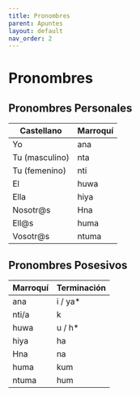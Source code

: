 ```yaml
---
title: Pronombres
parent: Apuntes
layout: default
nav_order: 2
---
```


# Pronombres

## Pronombres Personales

| Castellano     | Marroquí |
|----------------|----------|
| Yo             | ana      |
| Tu (masculino) | nta      |
| Tu (femenino)  | nti      |
| El             | huwa     |
| Ella           | hiya     |
| Nosotr@s       | Hna      |
| Ell@s          | huma     |
| Vosotr@s       | ntuma    |


## Pronombres Posesivos

| Marroquí | Terminación |
|----------|-------------|
| ana      | i / ya*     |
| nti/a    | k           |
| huwa     | u / h*      |
| hiya     | ha          |
| Hna      | na          |
| huma     | kum         |
| ntuma    | hum         |
